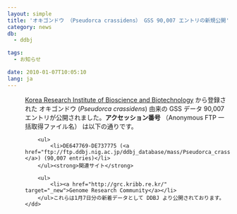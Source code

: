 ```yaml
---
layout: simple
title: 'オキゴンドウ （Pseudorca crassidens） GSS 90,007 エントリの新規公開'
category: news
db:
  - ddbj

tags:
  - お知らせ

date: 2010-01-07T10:05:10
lang: ja
---
```


<dl>
    <dd><a href="http://www.kribb.re.kr/eng/" target="_new">Korea Research Institute of Bioscience and Biotechnology</a> から登録された オキゴンドウ (<em>Pseudorca crassidens</em>) 由来の GSS データ 90,007 エントリが公開されました。<strong>アクセッション番号</strong> （Anonymous FTP 一括取得ファイル名） は以下の通りです。

        <ul>
            <li>DE647769-DE737775 (<a href="ftp://ftp.ddbj.nig.ac.jp/ddbj_database/mass/Pseudorca_crassidens_GSS/">Pseudorca_crassidens_GSS_100107_1.seq.gz </a>) (90,007 entries)</li>
        </ul><strong>関連サイト</strong>

        <ul>
            <li><a href="http://grc.kribb.re.kr/" target="_new">Genome Research Community</a></li>
        </ul>これらは1月7日分の新着データとして DDBJ より公開されております。
    </dd>
</dl>
